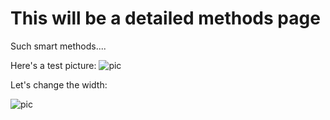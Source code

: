 
# This will be a detailed methods page
Such smart methods....

Here's a test picture:
![pic](https://pages.github.ncsu.edu/chaedri/Data-Challenge-GIS713/images/octocat-original.png)

Let's change the width:

![pic](https://pages.github.ncsu.edu/chaedri/Data-Challenge-GIS713/images/octocat-original.png) <!-- .element height="50%" width="50%" -->